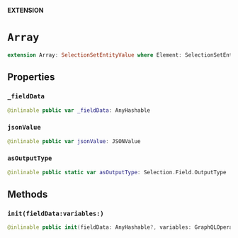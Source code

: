 **EXTENSION**

# `Array`
```swift
extension Array: SelectionSetEntityValue where Element: SelectionSetEntityValue
```

## Properties
### `_fieldData`

```swift
@inlinable public var _fieldData: AnyHashable
```

### `jsonValue`

```swift
@inlinable public var jsonValue: JSONValue
```

### `asOutputType`

```swift
@inlinable public static var asOutputType: Selection.Field.OutputType
```

## Methods
### `init(fieldData:variables:)`

```swift
@inlinable public init(fieldData: AnyHashable?, variables: GraphQLOperation.Variables?)
```
